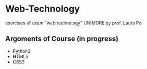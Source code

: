 # Web-Technology
exercises of exam "web technology" UNIMORE by prof. Laura Po

## Argoments of Course (in progress)
- Python3
- HTML5
- CSS3
